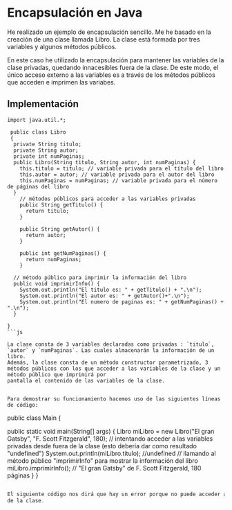 # Encapsulación en Java
He realizado un ejemplo de encapsulación sencillo. Me he basado en la creación de una clase llamada Libro. La clase está formada por tres variables
y algunos métodos públicos.

En este caso he utilizado la encapsulación para mantener las variables de la clase privadas, quedando innacesibles fuera de la clase. De este modo,
el único acceso externo a las variables es a través de los métodos públicos que acceden e imprimen las variabes.

## Implementación

```
import java.util.*;

 public class Libro 
 {
  private String titulo;
  private String autor;
  private int numPaginas;
  public Libro(String titulo, String autor, int numPaginas) {
    this.titulo = titulo; // variable privada para el título del libro
    this.autor = autor; // variable privada para el autor del libro
    this.numPaginas = numPaginas; // variable privada para el número de páginas del libro
  }
    // métodos públicos para acceder a las variables privadas
    public String getTitulo() {
      return titulo;
    }
    
    public String getAutor() {
      return autor;
    }
    
    public int getNumPaginas() {
      return numPaginas;
    }
  
  // método público para imprimir la información del libro
  public void imprimirInfo() {
    System.out.println("El titulo es: " + getTitulo() + ".\n");
    System.out.println("El autor es: " + getAutor()+".\n");
    System.out.println("El numero de paginas es: " + getNumPaginas() + ".\n");
  }

}
```js

La clase consta de 3 variables declaradas como privadas : `titulo`, `autor` y `numPaginas`. Las cuales almacenarán la información de un libro.
Además, la clase consta de un método constructor parametrizado, 3 métodos públicos con los que acceder a las variables de la clase y un método público que imprimirá por
pantalla el contenido de las variables de la clase.


Para demostrar su funcionamiento hacemos uso de las siguientes líneas de código:

```
public class Main {
    
public static void main(String[] args)
{
  Libro miLibro = new Libro("El gran Gatsby", "F. Scott Fitzgerald", 180);
  // intentando acceder a las variables privadas desde fuera de la clase (esto debería dar como resultado "undefined")
  System.out.println(miLibro.titulo); //undefined
  // llamando al método público "imprimirInfo" para mostrar la información del libro
  miLibro.imprimirInfo(); // "El gran Gatsby" de F. Scott Fitzgerald, 180 páginas
}
}
```js

El siguiente código nos dirá que hay un error porque no puede acceder a titulo. Pero en cambio, si comentamos esa línea y ejecutamos lo demás, podemos ver el contenido
de la clase.
